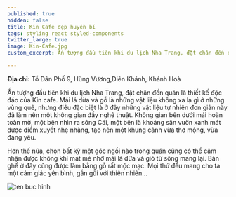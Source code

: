 ```yaml
---
published: true
hidden: false
title: Kin Cafe đẹp huyền bí
tags: styling react styled-components
twitter_large: true
image: Kin-Cafe.jpg
custom_excerpt: Ấn tượng đầu tiên khi du lịch Nha Trang, đặt chân đến quán là thiết kế độc đáo của Kin cafe.

---
```


**Địa chỉ:** Tổ Dân Phố 9, Hùng Vương,Diên Khánh, Khánh Hoà

Ấn tượng đầu tiên khi du lịch Nha Trang, đặt chân đến quán là thiết kế độc đáo của Kin cafe. Mái lá dừa và gỗ là những vật liệu không xa lạ gì ở những vùng quê, nhưng điều đặc biệt là ở đây những vật liệu tự nhiên đơn giản này đã làm nên một không gian đầy nghệ thuật. Không gian bên dưới mái hoàn toàn mở, một bên nhìn ra sông Cái, một bên là khoảng sân vườn xanh mát được điểm xuyết nhẹ nhàng, tạo nên một khung cảnh vừa thơ mộng, vừa đáng yêu.


Hơn thế nữa, chọn bất kỳ một góc ngồi nào trong quán cũng có thể cảm nhận được không khí mát mẻ nhờ mái lá dừa và gió từ sông mang lại. Bàn ghế ở đây cũng được làm bằng gỗ rất mộc mạc. Mọi thứ đều mang cho ta một cảm giác yên bình, gần gũi với thiên nhiên…

![ten buc hinh](https://media-cdn.tripadvisor.com/media/photo-s/0d/b8/f1/c6/near-by-the-garden.jpg "ten buc hinh")






